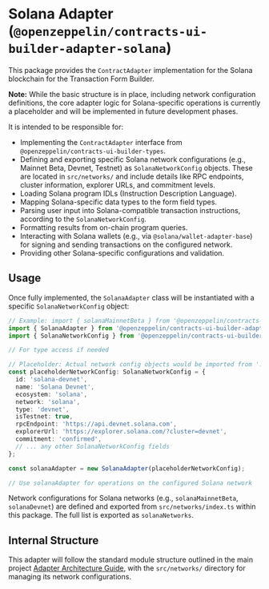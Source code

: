 # Solana Adapter (`@openzeppelin/contracts-ui-builder-adapter-solana`)

This package provides the `ContractAdapter` implementation for the Solana blockchain for the Transaction Form Builder.

**Note:** While the basic structure is in place, including network configuration definitions, the core adapter logic for Solana-specific operations is currently a placeholder and will be implemented in future development phases.

It is intended to be responsible for:

- Implementing the `ContractAdapter` interface from `@openzeppelin/contracts-ui-builder-types`.
- Defining and exporting specific Solana network configurations (e.g., Mainnet Beta, Devnet, Testnet) as `SolanaNetworkConfig` objects. These are located in `src/networks/` and include details like RPC endpoints, cluster information, explorer URLs, and commitment levels.
- Loading Solana program IDLs (Instruction Description Language).
- Mapping Solana-specific data types to the form field types.
- Parsing user input into Solana-compatible transaction instructions, according to the `SolanaNetworkConfig`.
- Formatting results from on-chain program queries.
- Interacting with Solana wallets (e.g., via `@solana/wallet-adapter-base`) for signing and sending transactions on the configured network.
- Providing other Solana-specific configurations and validation.

## Usage

Once fully implemented, the `SolanaAdapter` class will be instantiated with a specific `SolanaNetworkConfig` object:

```typescript
// Example: import { solanaMainnetBeta } from '@openzeppelin/contracts-ui-builder-adapter-solana';
import { SolanaAdapter } from '@openzeppelin/contracts-ui-builder-adapter-solana';
import { SolanaNetworkConfig } from '@openzeppelin/contracts-ui-builder-types';

// For type access if needed

// Placeholder: Actual network config objects would be imported from './networks'
const placeholderNetworkConfig: SolanaNetworkConfig = {
  id: 'solana-devnet',
  name: 'Solana Devnet',
  ecosystem: 'solana',
  network: 'solana',
  type: 'devnet',
  isTestnet: true,
  rpcEndpoint: 'https://api.devnet.solana.com',
  explorerUrl: 'https://explorer.solana.com/?cluster=devnet',
  commitment: 'confirmed',
  // ... any other SolanaNetworkConfig fields
};

const solanaAdapter = new SolanaAdapter(placeholderNetworkConfig);

// Use solanaAdapter for operations on the configured Solana network
```

Network configurations for Solana networks (e.g., `solanaMainnetBeta`, `solanaDevnet`) are defined and exported from `src/networks/index.ts` within this package. The full list is exported as `solanaNetworks`.

## Internal Structure

This adapter will follow the standard module structure outlined in the main project [Adapter Architecture Guide](../../docs/ADAPTER_ARCHITECTURE.md), with the `src/networks/` directory for managing its network configurations.
